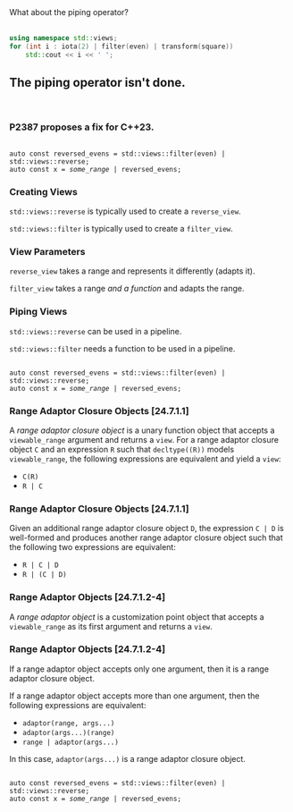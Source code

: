 <section>

<div class="hl-block pretty-big-text">What about the piping operator?</div>

<br />

```c++ [2]
using namespace std::views;
for (int i : iota(2) | filter(even) | transform(square))
	std::cout << i << ' ';
```

</section>
<section>

<div class="hl-block">

## The piping operator isn't done.

<br/>

### P2387 proposes a fix for C++23.

</div>

</section>
<section>

<pre><code class="cpp" data-noescape data-trim data-line-numbers="|1|2|1">
auto const reversed_evens = std::views::filter(even) | std::views::reverse;
auto const x = <i>some_range</i> | reversed_evens;
</code></pre>

</section>
<section>

<div class="hl-block left-align">

### Creating Views

`std::views::reverse` is typically used to create a `reverse_view`.

`std::views::filter` is typically used to create a `filter_view`.

</div>

</section>
<section>

<div class="hl-block left-align">

### View Parameters

`reverse_view` takes a range and represents it differently (adapts it).

`filter_view` takes a range _and a function_ and adapts the range.

</div>

</section>
<section>

<div class="hl-block left-align">

### Piping Views

`std::views::reverse` can be used in a pipeline.

`std::views::filter` needs a function to be used in a pipeline.

</div>

</section>
<section>

<pre><code class="cpp" data-noescape data-trim data-line-numbers="1">
auto const reversed_evens = std::views::filter(even) | std::views::reverse;
auto const x = <i>some_range</i> | reversed_evens;
</code></pre>

</section>
<section>

<div class="hl-block left-align">

### Range Adaptor Closure Objects [24.7.1.1]

A _range adaptor closure object_ is a <span class="fragment hl-text" data-fragment-index="1">unary function object that accepts a
`viewable_range` argument and returns a `view`</span>. For a range adaptor closure object `C` and an expression `R` such
that `decltype((R))` models `viewable_range`, the following expressions are equivalent and yield a `view`:

- <span class="fragment hl-text" data-fragment-index="2">`C(R)`</span>
- <span class="fragment hl-text" data-fragment-index="2">`R | C`</span>

</div>

</section>
<section>
<div class="hl-block left-align">

### Range Adaptor Closure Objects [24.7.1.1]

Given an additional range adaptor closure object `D`, the expression <span class="fragment hl-text" data-fragment-index="1">
<code>C&nbsp;|&nbsp;D</code></span> is well-formed and
<span class="fragment hl-text" data-fragment-index="1">produces another range adaptor closure object</span> such that
the following two expressions are equivalent:

- <span class="fragment hl-text" data-fragment-index="2">`R | C | D`</span>
- <span class="fragment hl-text" data-fragment-index="2">`R | (C | D)`</span>

</div>

</section>
<section>

<div class="hl-block left-align">

### Range Adaptor Objects [24.7.1.2-4]

A _range adaptor object_ is a customization point object that <span class="fragment hl-text">accepts a `viewable_range`
as its first argument and returns a `view`.</span>

</div>

</section>
<section>

<div class="hl-block left-align">

### Range Adaptor Objects [24.7.1.2-4]

<span class="fragment hl-text" data-fragment-index="1">If a range adaptor object accepts only one argument, then it is a
range adaptor closure object.</span>

If a range adaptor object accepts <span class="fragment hl-text" data-fragment-index="2">more than one argument</span>, 
then the following expressions are equivalent:

- `adaptor(range, args...)`
- `adaptor(args...)(range)`
- `range | adaptor(args...)`

<span class="fragment hl-text" data-fragment-index="3">In this case, `adaptor(args...)` is a range adaptor closure object.</span>

</div>

</section>
<section>

<pre><code class="cpp" data-noescape data-trim data-line-numbers="1|2">
auto const reversed_evens = std::views::filter(even) | std::views::reverse;
auto const x = <i>some_range</i> | reversed_evens;
</code></pre>

</section>
